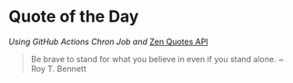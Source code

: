 # Quote of the Day 
*Using GitHub Actions Chron Job and* [Zen Quotes API]( https://zenquotes.io/ )
> Be brave to stand for what you believe in even if you stand alone. ~ Roy T. Bennett
